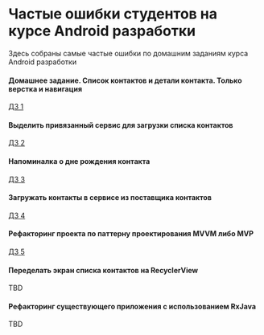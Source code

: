 # Частые ошибки студентов на курсе Android разработки
Здесь собраны самые частые ошибки по домашним заданиям курса Android разработки

#### Домашнее задание. Список контактов и детали контакта. Только верстка и навигация
[ДЗ 1](./Список_контактов_и_детали_контакта_только_верстка_и_навигация.md)

#### Выделить привязанный сервис для загрузки списка контактов
[ДЗ 2](./Выделить_привязанный_сервис_для_загрузки_списка_контактов.md)

#### Напоминалка о дне рождения контакта
[ДЗ 3](./Напоминалка_о_дне_рождения_контакта.md)

#### Загружать контакты в сервисе из поставщика контактов
[ДЗ 4](./Загружать_контакты_в_сервисе_из_поставщика_контактов.md)

#### Рефакторинг проекта по паттерну проектирования MVVM либо MVP
[ДЗ 5](./Рефакторинг_проекта_по_паттерну_проектирования_MVVM_либо_MVP.md)

#### Переделать экран списка контактов на RecyclerView
TBD

#### Рефакторинг существующего приложения с использованием RxJava
TBD
